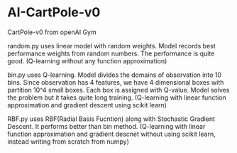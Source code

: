 # AI-CartPole-v0

CartPole-v0 from openAI Gym

random.py uses linear model with random weights.  Model records best performance weights from random numbers.  The performance is quite good. (Q-learning without any function approximation)

bin.py uses Q-learning.  Model divides the domains of observation into 10 bins.  Since observation has 4 features, we have 4 dimensional boxes with partition 10^4 small boxes.  Each box is assigned with Q-value.  Model solves the problem but it takes quite long training.  (Q-learning with linear function approximation and gradient descent using scikit learn)

RBF.py uses RBF(Radial Basis Fucntion) along with Stochastic Gradient Descent.  It performs better than bin method. (Q-learning with linear function approximation and gradient descnet without using scikit learn, instead writing from scratch from numpy)  
